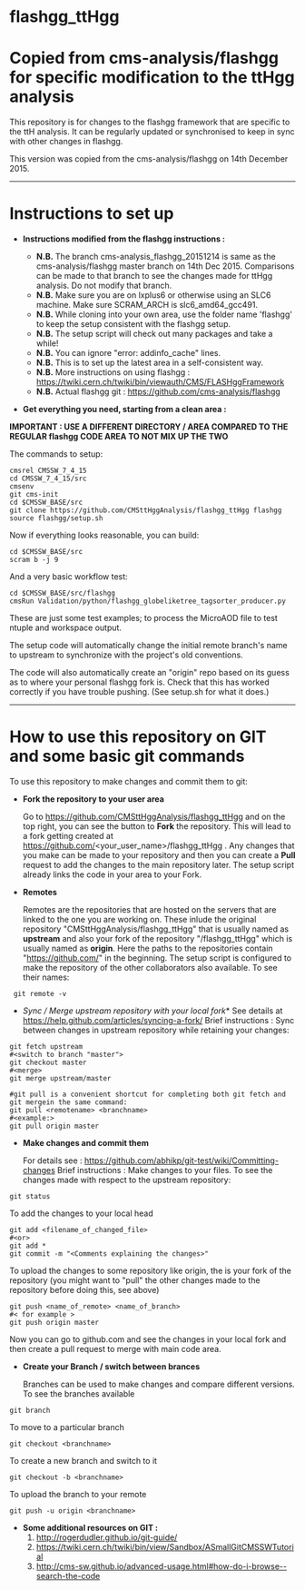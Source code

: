 flashgg_ttHgg
=======
Copied from cms-analysis/flashgg for specific modification to the ttHgg analysis
=======

This repository is for changes to the flashgg framework that are specific to the ttH analysis. It can be regularly updated or synchronised to keep in sync with other changes in flashgg. 

This version was copied from the cms-analysis/flashgg on 14th December 2015.

-----

Instructions to set up
=====

* **Instructions modified from the flashgg instructions :**


  * **N.B.** The branch cms-analysis_flashgg_20151214 is same as the cms-analysis/flashgg master branch on 14th Dec 2015. Comparisons can be made to that branch to see the changes made for ttHgg analysis. Do not modify that branch.
  * **N.B.** Make sure you are on lxplus6 or otherwise using an SLC6 machine. Make sure SCRAM_ARCH is slc6_amd64_gcc491.
  * **N.B.** While cloning into your own area, use the folder name 'flashgg' to keep the setup consistent with the flashgg setup.
  * **N.B.** The setup script will check out many packages and take a while!
  * **N.B.** You can ignore "error: addinfo_cache" lines. 
  * **N.B.** This is to set up the latest area in a self-consistent way. 
  * **N.B.** More instructions on using flashgg :  https://twiki.cern.ch/twiki/bin/viewauth/CMS/FLASHggFramework
  * **N.B.** Actual flashgg git : https://github.com/cms-analysis/flashgg

* **Get everything you need, starting from a clean area :**

**IMPORTANT : USE A DIFFERENT DIRECTORY / AREA COMPARED TO THE REGULAR flashgg CODE AREA TO NOT MIX UP THE TWO**

  The commands to setup:
 ```
 cmsrel CMSSW_7_4_15
 cd CMSSW_7_4_15/src
 cmsenv
 git cms-init
 cd $CMSSW_BASE/src 
 git clone https://github.com/CMSttHggAnalysis/flashgg_ttHgg flashgg
 source flashgg/setup.sh
 ```
Now if everything looks reasonable, you can build:
 ```
 cd $CMSSW_BASE/src
 scram b -j 9
 ```
And a very basic workflow test:
 ```
 cd $CMSSW_BASE/src/flashgg
 cmsRun Validation/python/flashgg_globeliketree_tagsorter_producer.py

 ```

These are just some test examples; to process the MicroAOD file to test ntuple and workspace output.

The setup code will automatically change the initial remote branch's name to upstream to synchronize with the project's old conventions.  

The code will also automatically create an "origin" repo based on its guess as to where your personal flashgg fork is.
Check that this has worked correctly if you have trouble pushing.  (See setup.sh for what it does.)

----

How to use this repository on GIT and some basic git commands
====

To use this repository to make changes and commit them to git:

* **Fork the repository to your user area**

  Go to https://github.com/CMSttHggAnalysis/flashgg_ttHgg and on the top right, you can see the button to **Fork** the repository. This will lead to a fork getting created at https://github.com/<your_user_name>/flashgg_ttHgg . Any changes that you make can be made to your repository and then you can create a **Pull** request to add the changes to the main repository later. The setup script already links the code in your area to your Fork.

* **Remotes**
 
  Remotes are the repositories that are hosted on the servers that are linked to the one you are working on. These inlude the original repository "CMSttHggAnalysis/flashgg_ttHgg" that is usually named as **upstream** and also your fork of the repository "<username>/flashgg_ttHgg" which is usually named as **origin**. Here the paths to the repositories contain "https://github.com/" in the beginning. The setup script is configured to make the repository of the other collaborators also available. To see their names:
```
 git remote -v
 ```
 
* *Sync / Merge upstream repository with your local fork**
  See details at https://help.github.com/articles/syncing-a-fork/
  Brief instructions :
  Sync between changes in upstream repository while retaining your changes:
```
git fetch upstream
#<switch to branch "master">
git checkout master
#<merge>
git merge upstream/master

#git pull is a convenient shortcut for completing both git fetch and git mergein the same command:
git pull <remotename> <branchname>
#<example:>
git pull origin master
```

* **Make changes and commit them**

  For details see : https://github.com/abhikp/git-test/wiki/Committing-changes
  Brief instructions :
  Make changes to your files. To see the changes made with respect to the upstream repository:
 ```
 git status
 ```
  To add the changes to your local head
 ```
 git add <filename_of_changed_file>
 #<or>
 git add *
 git commit -m "<Comments explaining the changes>"
 
 ```
  To upload the changes to some repository like origin, the is your fork of the repository
  (you might want to "pull" the other changes made to the repository before doing this, see above)
 ```
 git push <name_of_remote> <name_of_branch>
 #< for example >
 git push origin master
 ```
  Now you can go to github.com and see the changes in your local fork and then create a pull request to merge with main code area.

* **Create your Branch / switch between brances**
 
  Branches can be used to make changes and compare different versions. To see the branches available
 ```
 git branch
 ```
  To move to a particular branch
 ```
 git checkout <branchname>
 ```
  To create a new branch and switch to it
 ```
 git checkout -b <branchname>
 ```
  To upload the branch to your remote
 ```
 git push -u origin <branchname>
 ```

* **Some additional resources on GIT :**
  1. http://rogerdudler.github.io/git-guide/
  2. https://twiki.cern.ch/twiki/bin/view/Sandbox/ASmallGitCMSSWTutorial
  3. http://cms-sw.github.io/advanced-usage.html#how-do-i-browse--search-the-code

